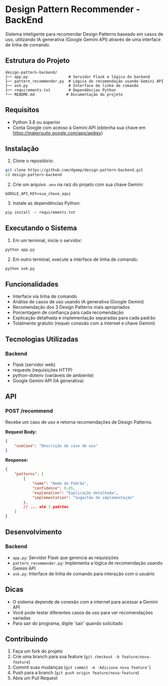 # Design Pattern Recommender - BackEnd

Sistema inteligente para recomendar Design Patterns baseado em casos de uso, utilizando IA generativa (Google Gemini API) através de uma interface de linha de comando.

## Estrutura do Projeto

```
design-pattern-backend/
├── app.py                  # Servidor Flask e lógica do backend
├── pattern_recommender.py  # Lógica de recomendação usando Gemini API
├── ask.py                  # Interface de linha de comando
├── requirements.txt        # Dependências Python
└── README.md              # Documentação do projeto
```

## Requisitos

- Python 3.8 ou superior
- Conta Google com acesso à Gemini API (obtenha sua chave em https://makersuite.google.com/app/apikey)

## Instalação

1. Clone o repositório:
```bash
git clone https://github.com/dgomp/design-pattern-backend.git
cd design-pattern-backend
```

2. Crie um arquivo `.env` na raiz do projeto com sua chave Gemini:
```
GOOGLE_API_KEY=sua_chave_aqui
```

3. Instale as dependências Python:
```bash
pip install -r requirements.txt
```

## Executando o Sistema

1. Em um terminal, inicie o servidor:
```bash
python app.py
```

2. Em outro terminal, execute a interface de linha de comando:
```bash
python ask.py
```

## Funcionalidades

- Interface via linha de comando
- Análise de casos de uso usando IA generativa (Google Gemini)
- Recomendação dos 3 Design Patterns mais apropriados
- Porcentagem de confiança para cada recomendação
- Explicação detalhada e implementação separadas para cada padrão
- Totalmente gratuito (requer conexão com a internet e chave Gemini)

## Tecnologias Utilizadas

### Backend
- Flask (servidor web)
- requests (requisições HTTP)
- python-dotenv (variáveis de ambiente)
- Google Gemini API (IA generativa)

## API

### POST /recommend
Recebe um caso de uso e retorna recomendações de Design Patterns.

**Request Body:**
```json
{
    "useCase": "Descrição do caso de uso"
}
```

**Response:**
```json
{
    "patterns": [
        {
            "name": "Nome do Padrão",
            "confidence": 0.85,
            "explanation": "Explicação detalhada",
            "implementation": "Sugestão de implementação"
        },
        // ... até 3 padrões
    ]
}
```

## Desenvolvimento

### Backend
- `app.py`: Servidor Flask que gerencia as requisições
- `pattern_recommender.py`: Implementa a lógica de recomendação usando Gemini API
- `ask.py`: Interface de linha de comando para interação com o usuário

## Dicas
- O sistema depende de conexão com a internet para acessar a Gemini API
- Você pode testar diferentes casos de uso para ver recomendações variadas
- Para sair do programa, digite 'sair' quando solicitado

## Contribuindo
1. Faça um fork do projeto
2. Crie uma branch para sua feature (`git checkout -b feature/nova-feature`)
3. Commit suas mudanças (`git commit -m 'Adiciona nova feature'`)
4. Push para a branch (`git push origin feature/nova-feature`)
5. Abra um Pull Request 